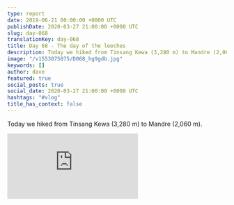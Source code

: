```yaml
---
type: report
date: 2019-06-21 00:00:00 +0000 UTC
publishDate: 2020-03-27 21:00:00 +0000 UTC
slug: day-068
translationKey: day-068
title: Day 68 - The day of the leeches
description: Today we hiked from Tinsang Kewa (3,280 m) to Mandre (2,060 m).
image: "/v1553075075/D068_hg9gdb.jpg"
keywords: []
author: dave
featured: true
social_posts: true
social_date: 2020-03-27 21:00:00 +0000 UTC
hashtags: "#vlog"
title_has_context: false
---
```


Today we hiked from Tinsang Kewa (3,280 m) to Mandre (2,060 m).

<iframe src="https://www.youtube.com/embed/GFqabwd5Jw0" frameborder="0" allow="accelerometer; autoplay; encrypted-media; gyroscope; picture-in-picture" allowfullscreen></iframe>

